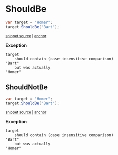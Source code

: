 # ShouldBe

<!-- snippet: StringExamples.ShouldBe.codeSample.approved.cs -->
<a id='snippet-StringExamples.ShouldBe.codeSample.approved.cs'></a>
```cs
var target = "Homer";
target.ShouldBe("Bart");
```
<sup><a href='/src/DocumentationExamples/CodeExamples/StringExamples.ShouldBe.codeSample.approved.cs#L1-L2' title='File snippet `StringExamples.ShouldBe.codeSample.approved.cs` was extracted from'>snippet source</a> | <a href='#snippet-StringExamples.ShouldBe.codeSample.approved.cs' title='Navigate to start of snippet `StringExamples.ShouldBe.codeSample.approved.cs`'>anchor</a></sup>
<!-- endSnippet -->

**Exception**

<!-- include: StringExamples.ShouldBe.exceptionText.approved.txt. path: /src/DocumentationExamples/CodeExamples/StringExamples.ShouldContain.exceptionText.approved.txt -->
```
target
    should contain (case insensitive comparison)
"Bart"
    but was actually
"Homer"
```
<!-- endInclude -->


## ShouldNotBe

<!-- snippet: StringExamples.ShouldBe.codeSample.approved.cs -->
<a id='snippet-StringExamples.ShouldBe.codeSample.approved.cs'></a>
```cs
var target = "Homer";
target.ShouldBe("Bart");
```
<sup><a href='/src/DocumentationExamples/CodeExamples/StringExamples.ShouldBe.codeSample.approved.cs#L1-L2' title='File snippet `StringExamples.ShouldBe.codeSample.approved.cs` was extracted from'>snippet source</a> | <a href='#snippet-StringExamples.ShouldBe.codeSample.approved.cs' title='Navigate to start of snippet `StringExamples.ShouldBe.codeSample.approved.cs`'>anchor</a></sup>
<!-- endSnippet -->

**Exception**

<!-- include: StringExamples.ShouldBe.exceptionText.approved.txt. path: /src/DocumentationExamples/CodeExamples/StringExamples.ShouldContain.exceptionText.approved.txt -->
```
target
    should contain (case insensitive comparison)
"Bart"
    but was actually
"Homer"
```
<!-- endInclude -->
